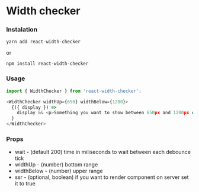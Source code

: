 # Width checker

### Instalation

```
yarn add react-width-checker
```

or

```
npm install react-width-checker
```

### Usage

```js
import { WidthChecker } from 'react-width-checker';
```

```js
<WidthChecker widthUp={650} widthBelow={1200}>
  {({ display }) =>
    display && <p>Something you want to show between 650px and 1200px of screen wide</p>
  }
</WidthChecker>
```

### Props

- wait - (default 200) time in miliseconds to wait between each debounce tick
- widthUp - (number) bottom range
- widthBelow - (number) upper range
- ssr - (optional, boolean) if you want to render component on server set it to true
